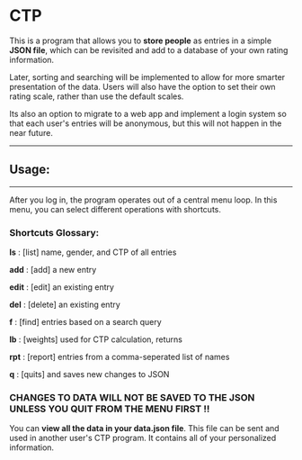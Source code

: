 # CTP

This is a program that allows you to **store people** as entries in a simple
**JSON file**, which can be revisited and add to a database of your own rating
information. 

Later, sorting and searching will be implemented to allow for more smarter
presentation of the data. Users will also have the option to set their own rating
scale, rather than use the default scales.

Its also an option to migrate to a web app and implement a login system so that
each user's entries will be anonymous, but this will not happen in the near future.

************************************************************************
## Usage:

************************************************************************

After you log in, the program operates out of a central menu loop.
In this menu, you can select different operations with shortcuts.

### Shortcuts Glossary:

**ls**
: [list] name, gender, and CTP of all entries

**add**
: [add] a new entry

**edit**
: [edit] an existing entry

**del**
: [delete] an existing entry

**f**
: [find] entries based on a search query

**lb**
: [weights] used for CTP calculation, returns

**rpt**
: [report] entries from a comma-seperated list of names

**q**
: [quits] and saves new changes to JSON

### CHANGES TO DATA WILL NOT BE SAVED TO THE JSON UNLESS YOU QUIT FROM THE MENU FIRST !!

You can **view all the data in your data.json file**. This file can be sent and used in another
user's CTP program. It contains all of your personalized information. 